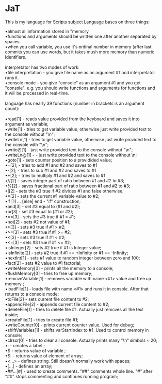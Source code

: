 # JaT
This is my language for Scripts subject
Language bases on three things:
<p>
•almost all information stored in "memory<br/>
•functions and arguments should be written one after another separated by spaces<br/>
•when you call variable, you use it's ordinal number in memory (after last commits you can use words, but it takes mush more memory than numeric identifiers.<br/>
<br/>
interpretator has two modes of work:<br/>
•file interpretation - you give file name as an argument #1 and interpretator runs it.<br/>
•console mode - you give "console" as an argument #1 and you get "console". e.g. you should write functions and arguments for functions and it will be processed in real-time.<br/>
<br/>
language has nearly 39 functions (number in brackets is an argument count):<br/>
<br/>
•read[1] - reads value provided from the keyboard and saves it into argument as variable;<br/>
•write[1] - tries to get variable value, otherwise just write provided text to the console without "\n";<br/>
•writeLn[1] - tries to get variable value, otherwise just write provided text to the console with "\n";<br/>
•write@[1] - just write provided text to the console without "\n";<br/>
•writeLn@[1] - - just write provided text to the console without \n;<br/>
•goto[1] - sets counter position to a providided value;<br/>
•+[2]; - tries to add #1 and #2 and saves to #1<br/>
•-[2]; - tries to sub #1 and #2 and saves to #1<br/>
•*[2]; - tries to multiply #1 and #2 and saves to #1<br/>
•//[2] - saves integer part of ratio between #1 and #2 to #3;<br/>
•%[2] - saves fractional part of ratio between #1 and #2 to #3;<br/>
•|[2] - sets the #3 true if #2 divides #1 and false otherwise;<br/>
•=[2] - sets the current #1 variable value to #2;<br/>
•if [1] ... [else] end - "if" construction;<br/>
•and[3] - set #3 equal to (#1 and #2);<br/>
•or[3] - set #3 equal to (#1 or #2);<br/>
•==[3] - sets the #3 true if #1 = #1;<br/>
•not[2] - sets #2 not value of #1;<br/>
•>[3] - sets #3 true if #1 > #2;<br/>
•>=[3] - sets #3 true if #1 >= #2;<br/>
•<[3] - sets #3 true if #1 < #2;<br/>
•<=[3] - sets #3 true if #1 <= #2;<br/>
•isInteger[2] - sets #2 true if #1 is Integer value;<br/>
•isInfinite[2] - sets #2 true if #1 == +Infinity or #1 == -Infinity;<br/>
•nextInt[1] - sets #1 value to random integer between zero and 100;<br/>
•fact[2] - sets #2 value to #1 factorial;<br/>
•writeMemory[0] - prints all the memory to a console;<br/>
•flushMemory[0] - tries to free up memory;<br/>
•removeVariable[1] - removes variable with name <#1> value and  free up memory ;<br/>
•loadFile[1] - loads file with name <#1> and runs it in console. After that returns to a console mode;<br/>
•toFile[2] - sets current file content to #2;<br/>
•appendFile[2] - appends current file content to #2;<br/>
•deleteFile[1] - tries to delete file #1. Actually just removes all the text inside;<br/>
•createFile[1] - tries to create file #1;<br/>
•writeCounter[0] - prints current counter value. Used for debug;<br/>
•shiftVariables[1] - shifts varStartIndex to #1. Used to control memory in console;<br/>
•clrscr[0] - tries to clear all console. Actually prints many "\n" simbols ~ 20;<br/>
•:<labelName> - creates a label <labelName>;<br/>
•$<variableName> - returns value of variable <variableName>;<br/>
•$<variableName>:<arrayIndex> - returns value of <arrayIndex> element of  <variableName> array;<br/>
•<...> - defines string. Still doesn't normally work with spaces;<br/>
•[...] - defines an array;<br/>
•##...[#] - used to create comments. "##" comments whole line. "#" after "##" stops commenting and continues running program;<br/>
<p/>

